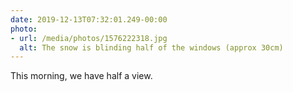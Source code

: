 ```yaml
---
date: 2019-12-13T07:32:01.249-00:00
photo:
- url: /media/photos/1576222318.jpg
  alt: The snow is blinding half of the windows (approx 30cm)
---
```

This morning, we have half a view.
